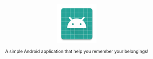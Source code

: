 <div align="center">
<img width="128" height="128" src="./app/src/main/res/mipmap-xxxhdpi/ic_launcher.png">
<p>A simple Android application that help you remember your belongings!</p>
</div>